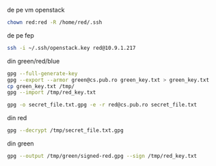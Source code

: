 de pe vm openstack
```bash
chown red:red -R /home/red/.ssh
```
de pe fep 
```bash
ssh -i ~/.ssh/openstack.key red@10.9.1.217
```

din green/red/blue
```bash
gpg --full-generate-key
gpg --export --armor green@cs.pub.ro green_key.txt > green_key.txt
cp green_key.txt /tmp/
gpg --import /tmp/red_key.txt

gpg -o secret_file.txt.gpg -e -r red@cs.pub.ro secret_file.txt
```

din red
```bash
gpg --decrypt /tmp/secret_file.txt.gpg
```

din green
```bash
gpg --output /tmp/green/signed-red.gpg --sign /tmp/red_key.txt
```